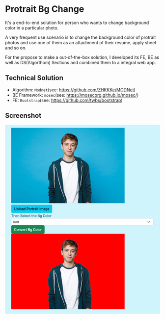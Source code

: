 # Protrait Bg Change
It's a end-to-end solution for person who wants to change background color in a particular photo.

A very frequent use scenario is to change the background color of protrait photos and use one of them as an attachment of their resume, apply sheet and so on.

For the propose to make a out-of-the-box solution, I developed its FE, BE as well as DS(Algorthom) Sections and combined them to a integral web app.

## Technical Solution
+ Algorithm: ``Modnet``(see: https://github.com/ZHKKKe/MODNet)
+ BE Framework: ``mosec``(see: https://mosecorg.github.io/mosec/) 
+ FE: ``Bootstrap``(see: https://github.com/twbs/bootstrap)

## Screenshot
<img src="screenshot/Screen Shot 2022-07-02 at 20.39.14.png" height="50%">
